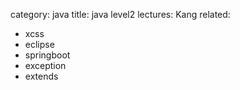 category: java
title: java level2
lectures: Kang
related:
- xcss
- eclipse
- springboot
- exception
- extends
